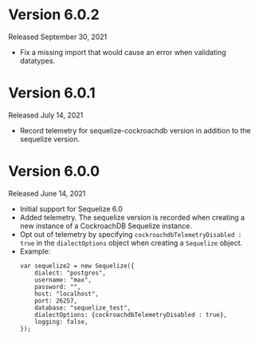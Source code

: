 # Version 6.0.2
Released September 30, 2021
* Fix a missing import that would cause an error when validating datatypes.

# Version 6.0.1
Released July 14, 2021
* Record telemetry for sequelize-cockroachdb version in addition to the sequelize version.

# Version 6.0.0
Released June 14, 2021
* Initial support for Sequelize 6.0
* Added telemetry. The sequelize version is recorded when creating a new instance of a CockroachDB Sequelize instance.
* Opt out of telemetry by specifying `cockroachdbTelemetryDisabled : true` in the `dialectOptions` object when creating a `Sequelize` object.
* Example:
    ```
    var sequelize2 = new Sequelize({
        dialect: "postgres",
        username: "max",
        password: "",
        host: "localhost",
        port: 26257,
        database: "sequelize_test",
        dialectOptions: {cockroachdbTelemetryDisabled : true},
        logging: false,
    });
    ```
